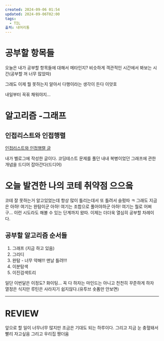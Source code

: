 ```yaml
---
created: 2024-09-06 01:54
updated: 2024-09-06T02:00
tags:
  - TIL
출처: 내머리통
---
```

# 공부할 항목들
오늘은 내가 공부할 항목들에 대해서 메타인지? 비슷하게 객관적인 시간에서 봐보는 시간(공부할 꺼 너무 많았따)

그래도 이제 뭘 못하는지 알아서 다행이라는 생각이 든다 이얏호

내일부터 꼭꼮 채워야지...

# 알고리즘 -그래프
## 인접리스트와 인접행렬
[인접리스트와 인접행렬 글](https://velog.io/@bbubboru22/%EC%9D%B8%EC%A0%91%ED%96%89%EB%A0%AC%EA%B3%BC-%EC%9D%B8%EC%A0%91-%EB%A6%AC%EC%8A%A4%ED%8A%B8)

내가 벨로그에 작성한 글이다. 
코딩테스트 문제를 풀던 내내 복병이었던 그래프에 관한 개념을 드디어 잡아간다(드디어)

# 오늘 발견한 나의 코테 취약점 으으읔
코테 잘 못하는거 알고있었는데 항상 많이 틀리는데서 또 틀려서 슬펐따 ㅋ 그래도 지금은 아하! 여기는 완탐이군 아하! 여기는 조합으로 풀어야하군 아하! 여기는 뭘로 어쩌구... 
이런 시도라도 해볼 수 있는 단계까지 왔따. 
이제는 더더욱 열심히 공부할 차례이다.

## 공부할 알고리즘 순서들
1. 그래프 (지금 하고 있음)
2. 그리디
3. 완탐 - 너무 약해!!! 맨날 틀려!!!
4. 이분탐색
5. 이진검색트리

일단 이번달은 이정도? 화이팅...
꼭 다 하자는 마인드는 아니고 천천히 꾸준하게 하자 열정은 식지만 루틴은 사라지기 쉽지않다.(유투브 숏폼만 안보면)

---
# REVIEW
앞으로 할 일이 너무너무 많지만 조금은 기대도 되는 하루이다. 그리고 지금 눈 충혈돼서 빨리 자고싶음 그리고 우리집 짱더움



